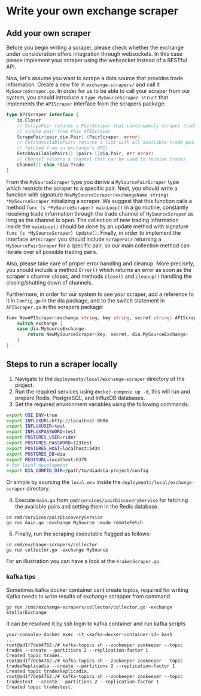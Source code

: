 # Write your own exchange scraper

## Add your own scraper

Before you begin writing a scraper, please check whether the exchange under consideration offers integration through websockets. In this case please implement your scraper using the websocket instead of a RESTful API.

Now, let's assume you want to scrape a data source that provides trade information. Create a new file in `exchange-scrapers/` and call it `MySourceScraper.go`. In order for us to be able to call your scraper from our system, you should introduce a `type MySourceScraper struct` that implements the `APIScraper` interface from the scrapers package:

```go
type APIScraper interface {
	io.Closer
	// ScrapePair returns a PairScraper that continuously scrapes trades for a
	// single pair from this APIScraper
	ScrapePair(pair dia.Pair) (PairScraper, error)
	// FetchAvailablePairs returns a list with all available trade pairs (usually
	// fetched from an exchange's API)
	FetchAvailablePairs() (pairs []dia.Pair, err error)
	// Channel returns a channel that can be used to receive trades
	Channel() chan *dia.Trade
}
```

From the `MySourceScraper` type you derive a `MySourcePairScraper` type which restricts the scraper to a specific pair. Next, you should write a function with signature  `NewMySourceScraper(exchangeName string) *MySourceScraper` initializing a scraper. We suggest that this function calls a method `func (s *MySourceScraper) mainLoop()`  in a go routine, constantly receiving trade information through the trade channel of `MySourceScraper`  as long as the channel is open. The collection of new trading information inside the `mainLoop()` should be done by an update method with signature `func (s *MySourceScraper) Update()`.  Finally, in order to implement the interface `APIScraper` you should include `ScrapePair` returning a `MySourcePairScraper`  for a specific pair, so our main collection method can iterate over all possible trading pairs.

Also, please take care of proper error handling and cleanup. More precisely, you should include a method `Error()` which returns an error as soon as the scraper's channel closes, and methods `Close()` and `cleanup()` handling the closing/shutting down of channels.

Furthermore, in order for our system to see your scraper, add a reference to it in `Config.go`  in the dia package, and to the switch statement in `APIScraper.go`  in the scrapers package:

```go
func NewAPIScraper(exchange string, key string, secret string) APIScraper {
	switch exchange {
	case dia.MySourceExchange:
		return NewMySourceScraper(key, secret, dia.MySourceExchange)
	}
}
```

## Steps to run a scraper locally

1. Navigate to the `deployments/local/exchange-scraper` directory of the project.
2. Run the required services using `docker-compose up -d`, this will run and prepare Redis, PostgreSQL, and InfluxDB databases.
3. Set the required environment variables using the following commands:

```sh
export USE_ENV=true
export INFLUXURL=http://localhost:8086
export INFLUXUSER=test
export INFLUXPASSWORD=test
export POSTGRES_USER=rider
export POSTGRES_PASSWORD=123test
export POSTGRES_HOST=localhost:5434
export POSTGRES_DB=dia
export REDISURL=localhost:6379
# for local development
export DIA_CONFIG_DIR=/path/to/diadata-project/config
```

Or simple by sourcing the `local.env` inside the `deployments/local/exchange-scraper` directory.

4. Execute `main.go` from `cmd/services/pairDiscoveryService` for fetching the available pairs and setting them in the Redis database.

```text
cd cmd/services/pairDiscoveryService
go run main.go -exchange MySource -mode remoteFetch
```

5. Finally, run the scraping executable flagged as follows:

```text
cd cmd/exchange-scrapers/collector
go run collector.go -exchange MySource
```

For an illustration you can have a look at the `KrakenScraper.go`.


### kafka tips

Sometimes kafka docker container cant create topics, required for writing
Kafka needs to write results of exchange scrapper from command

```
go run /cmd/exchange-scrapers/collector/collector.go -exchange StellarExchange
```

It can be resolved it by ssh login to kafka container and run kafka scripts
```
your-console> docker exec -it <kafka-docker-container-id> bash
...
root@ad1f7deb4762:/# kafka-topics.sh --zookeeper zookeeper --topic trades --create --partitions 2 --replication-factor 1
Created topic trades.
root@ad1f7deb4762:/# kafka-topics.sh --zookeeper zookeeper --topic tradesReplicadia --create --partitions 2 --replication-factor 1
Created topic tradesReplicadia.
root@ad1f7deb4762:/# kafka-topics.sh --zookeeper zookeeper --topic tradestest --create --partitions 2 --replication-factor 1
Created topic tradestest.
```



